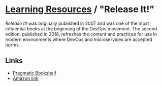 # [Learning Resources](./README.md) / "Release It!"

_Release It!_ was originally published in 2007 and was one of the most influential books at the beginning of the DevOps movement. The second edition, published in 2018, refreshes the content and practices for use in modern environments where DevOps and microservices are accepted norms.

## Links

* [Pragmatic Bookshelf](https://pragprog.com/book/mnee2/release-it-second-edition)
* [Amazon link](https://www.amazon.com/Release-Design-Deploy-Production-Ready-Software/dp/1680502395)
